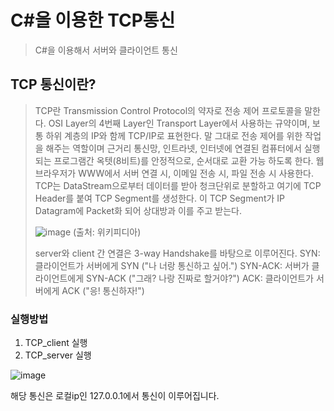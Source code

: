 # C#을 이용한 TCP통신
> C#을 이용해서 서버와 클라이언트 통신

## TCP 통신이란?
> TCP란 Transmission Control Protocol의 약자로 전송 제어 프로토콜을 말한다.
> OSI Layer의 4번째 Layer인 Transport Layer에서 사용하는 규약이며, 보통 하위 계층의 IP와 함께 TCP/IP로 표현한다.
> 말 그대로 전송 제어를 위한 작업을 해주는 역할이며 근거리 통신망, 인트라넷, 인터넷에 연결된 컴퓨터에서 실행되는 프로그램간 옥텟(8비트)를 안정적으로, 순서대로 교환 가능 하도록 한다.
> 웹 브라우저가 WWW에서 서버 연결 시, 이메일 전송 시, 파일 전송 시 사용한다.
> TCP는 DataStream으로부터 데이터를 받아 청크단위로 분할하고 여기에 TCP Header를 붙여 TCP Segment를 생성한다. 이 TCP Segment가 IP Datagram에 Packet화 되어 상대방과 이를 주고 받는다.
>
> ![image](https://github.com/hjyoon99/Csharp_TCP/assets/108658882/9ddf0907-2c6a-49e7-924e-e4b81e885098)
> (출처: 위키피디아)
> 
> server와 client 간 연결은 3-way Handshake를 바탕으로 이루어진다.
> SYN: 클라이언트가 서버에게 SYN ("나 너랑 통신하고 싶어.")
> SYN-ACK: 서버가 클라이언트에게 SYN-ACK ("그래? 나랑 진짜로 할거야?")
> ACK: 클라이언트가 서버에게 ACK ("응! 통신하자!")

### 실행방법
1. TCP_client 실행
2. TCP_server 실행

![image](https://github.com/hjyoon99/Csharp_TCP/assets/108658882/a460179a-7ae4-4e2b-b8a1-76123837cd85)

해당 통신은 로컬ip인 127.0.0.1에서 통신이 이루어집니다.
